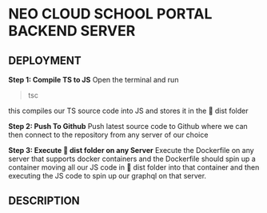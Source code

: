 # NEO CLOUD SCHOOL PORTAL BACKEND SERVER

## DEPLOYMENT

**Step 1: Compile TS to JS**
Open the terminal and run

> tsc

this compiles our TS source code into JS and stores it in the 📁 dist folder

**Step 2: Push To Github**
Push latest source code to Github where we can then connect to the repository from any server of our choice

**Step 3: Execute 📁 dist folder on any Server**
Execute the Dockerfile on any server that supports docker containers and the Dockerfile should spin up a container moving all our JS code in 📁 dist folder into that container and then executing the JS code to spin up our graphql on that server.

## DESCRIPTION
